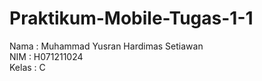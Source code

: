 # Praktikum-Mobile-Tugas-1-1
Nama  : Muhammad Yusran Hardimas Setiawan<br>
NIM   : H071211024<br>
Kelas : C<br>
